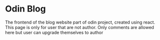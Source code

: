 # Odin Blog

The frontend of the blog website part of odin project, created using react. This page is only for user that are not author. Only comments are allowed here but user can upgrade themselves to author